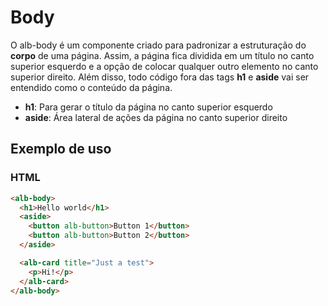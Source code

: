 
# Body

O alb-body é um componente criado para padronizar a estruturação do **corpo** de uma página. Assim, a página fica dividida em um título no canto superior esquerdo e a opção de colocar qualquer outro elemento no canto superior direito. Além disso, todo código fora das tags **h1** e **aside** vai ser entendido como o conteúdo da página.

- **h1**: Para gerar o título da página no canto superior esquerdo
- **aside**: Área lateral de ações da página no canto superior direito

## Exemplo de uso

### HTML

```html
<alb-body>
  <h1>Hello world</h1>
  <aside>
    <button alb-button>Button 1</button>
    <button alb-button>Button 2</button>
  </aside>

  <alb-card title="Just a test">
    <p>Hi!</p>
  </alb-card>
</alb-body>
```
